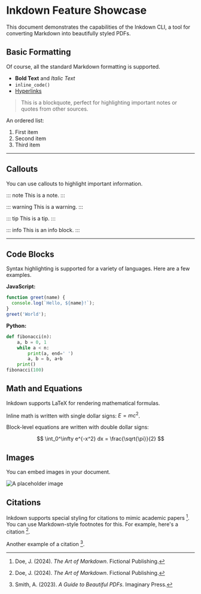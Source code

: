 # Inkdown Feature Showcase

This document demonstrates the capabilities of the Inkdown CLI, a tool for converting Markdown into beautifully styled PDFs.

## Basic Formatting

Of course, all the standard Markdown formatting is supported.

- **Bold Text** and *Italic Text*
- `inline_code()`
- [Hyperlinks](https://github.com/TimeOfMaster/inkdown)

> This is a blockquote, perfect for highlighting important notes or quotes from other sources.

An ordered list:

1.  First item
2.  Second item
3.  Third item

---

## Callouts

You can use callouts to highlight important information.

::: note
This is a note.
:::

::: warning
This is a warning.
:::

::: tip
This is a tip.
:::

::: info
This is an info block.
:::

---

## Code Blocks

Syntax highlighting is supported for a variety of languages. Here are a few examples.

**JavaScript:**
```javascript
function greet(name) {
  console.log(`Hello, ${name}!`);
}
greet('World');
```

**Python:**
```python
def fibonacci(n):
    a, b = 0, 1
    while a < n:
        print(a, end=' ')
        a, b = b, a+b
    print()
fibonacci(100)
```

## Math and Equations

Inkdown supports LaTeX for rendering mathematical formulas.

Inline math is written with single dollar signs: $E = mc^2$.

Block-level equations are written with double dollar signs:

$$
\int_0^\infty e^{-x^2} dx = \frac{\sqrt{\pi}}{2}
$$

## Images

You can embed images in your document.

![A placeholder image](https://placehold.co/600x200.png "Placeholder Image")

## Citations

Inkdown supports special styling for citations to mimic academic papers [^citation1]. You can use Markdown-style footnotes for this. For example, here's a citation [^citation1].

Another example of a citation [^citation2].

[^citation1]: Doe, J. (2024). *The Art of Markdown*. Fictional Publishing.
[^citation2]: Smith, A. (2023). *A Guide to Beautiful PDFs*. Imaginary Press.
